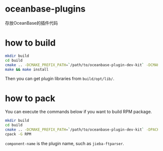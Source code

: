 # oceanbase-plugins
存放OceanBase的插件代码

# how to build

```bash
mkdir build
cd build
cmake .. -DCMAKE_PREFIX_PATH=`/path/to/oceanbase-plugin-dev-kit` -DCMAKE_INSTALL_PREFIX=./opt
make && make install
```
Then you can get plugin libraries from `build/opt/lib/`.

# how to pack
You can execute the commands below if you want to build RPM package.

```bash
mkdir build
cd build
cmake .. -DCMAKE_PREFIX_PATH=`/path/to/oceanbase-plugin-dev-kit` -DPACK_COMPONENTS=`component-name`
cpack -G RPM
```

`component-name` is the plugin name, such as `jieba-ftparser`.

